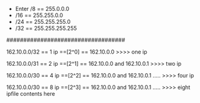 * Enter /8 == 255.0.0.0
* /16 == 255.255.0.0
* /24 == 255.255.255.0
* /32 == 255.255.255.255

###################################


162.10.0.0/32 == 1 ip ==[2^0] == 162.10.0.0  >>>> one ip

162.10.0.0/31 == 2 ip ==[2^1] == 162.10.0.0 and 162.10.0.1 >>>> two ip

162.10.0.0/30 == 4 ip ==[2^2] == 162.10.0.0 and 162.10.0.1 ..... >>>> four ip

162.10.0.0/30 == 8 ip ==[2^3] == 162.10.0.0 and 162.10.0.1 ..... >>>> eight ipfile contents here
